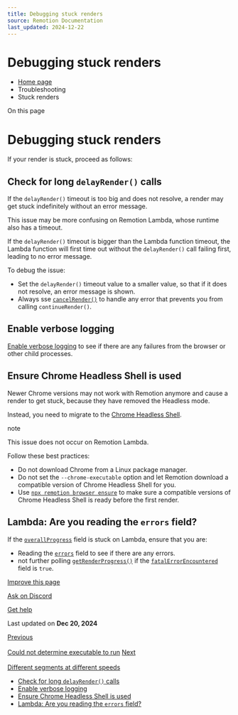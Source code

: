 ```yaml
---
title: Debugging stuck renders
source: Remotion Documentation
last_updated: 2024-12-22
---
```


# Debugging stuck renders

- [Home page](/)
- Troubleshooting
- Stuck renders

On this page

# Debugging stuck renders

If your render is stuck, proceed as follows:

## Check for long `delayRender()` calls [​](\#check-for-long-delayrender-calls "Direct link to check-for-long-delayrender-calls")

If the `delayRender()` timeout is too big and does not resolve, a render may get stuck indefinitely without an error message.

This issue may be more confusing on Remotion Lambda, whose runtime also has a timeout.

If the `delayRender()` timeout is bigger than the Lambda function timeout, the Lambda function will first time out without the `delayRender()` call failing first, leading to no error message.

To debug the issue:

- Set the `delayRender()` timeout value to a smaller value, so that if it does not resolve, an error message is shown.
- Always sse [`cancelRender()`](/docs/cancel-render) to handle any error that prevents you from calling `continueRender()`.

## Enable verbose logging [​](\#enable-verbose-logging "Direct link to Enable verbose logging")

[Enable verbose logging](/docs/troubleshooting/debug-failed-render) to see if there are any failures from the browser or other child processes.

## Ensure Chrome Headless Shell is used [​](\#ensure-chrome-headless-shell-is-used "Direct link to Ensure Chrome Headless Shell is used")

Newer Chrome versions may not work with Remotion anymore and cause a render to get stuck, because they have removed the Headless mode.

Instead, you need to migrate to the [Chrome Headless Shell](/docs/miscellaneous/chrome-headless-shell).

note

This issue does not occur on Remotion Lambda.

Follow these best practices:

- Do not download Chrome from a Linux package manager.
- Do not set the `--chrome-executable` option and let Remotion download a compatible version of Chrome Headless Shell for you.
- Use [`npx remotion browser ensure`](/docs/cli/browser/ensure) to make sure a compatible versions of Chrome Headless Shell is ready before the first render.

## Lambda: Are you reading the `errors` field? [​](\#lambda-are-you-reading-the-errors-field "Direct link to lambda-are-you-reading-the-errors-field")

If the [`overallProgress`](/docs/lambda/getrenderprogress#overallprogress) field is stuck on Lambda, ensure that you are:

- Reading the [`errors`](/docs/lambda/getrenderprogress#errors) field to see if there are any errors.
- not further polling [`getRenderProgress()`](/docs/lambda/getrenderprogress) if the [`fatalErrorEncountered`](/docs/lambda/getrenderprogress#fatalerrorencountered) field is `true`.

[Improve this page](https://github.com/remotion-dev/remotion/edit/main/packages/docs/docs/troubleshooting/render-stuck.mdx)

[Ask on Discord](https://remotion.dev/discord)

[Get help](/docs/get-help)

Last updated on **Dec 20, 2024**

[Previous\
\
Could not determine executable to run](/docs/troubleshooting/could-not-find-executable-to-run) [Next\
\
Different segments at different speeds](/docs/miscellaneous/snippets/different-segments-at-different-speeds)

- [Check for long `delayRender()` calls](#check-for-long-delayrender-calls)
- [Enable verbose logging](#enable-verbose-logging)
- [Ensure Chrome Headless Shell is used](#ensure-chrome-headless-shell-is-used)
- [Lambda: Are you reading the `errors` field?](#lambda-are-you-reading-the-errors-field)
